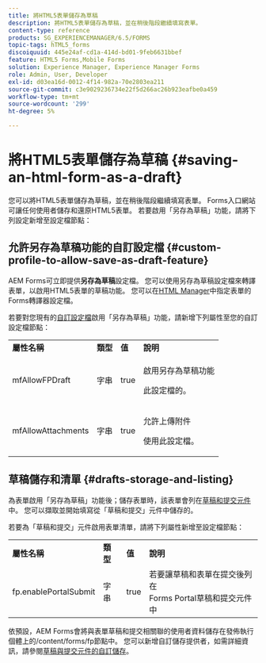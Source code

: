```yaml
---
title: 將HTML5表單儲存為草稿
description: 將HTML5表單儲存為草稿，並在稍後階段繼續填寫表單。
content-type: reference
products: SG_EXPERIENCEMANAGER/6.5/FORMS
topic-tags: hTML5_forms
discoiquuid: 445e24af-cd1a-414d-bd01-9feb6631bbef
feature: HTML5 Forms,Mobile Forms
solution: Experience Manager, Experience Manager Forms
role: Admin, User, Developer
exl-id: d03ea16d-0012-4f14-982a-70e2803ea211
source-git-commit: c3e9029236734e22f5d266ac26b923eafbe0a459
workflow-type: tm+mt
source-wordcount: '299'
ht-degree: 5%

---
```


# 將HTML5表單儲存為草稿 {#saving-an-html-form-as-a-draft}

您可以將HTML5表單儲存為草稿，並在稍後階段繼續填寫表單。 Forms入口網站可讓任何使用者儲存和還原HTML5表單。 若要啟用「另存為草稿」功能，請將下列設定新增至設定檔節點：

## 允許另存為草稿功能的自訂設定檔 {#custom-profile-to-allow-save-as-draft-feature}

AEM Forms可立即提供&#x200B;**另存為草稿**&#x200B;設定檔。 您可以使用另存為草稿設定檔來轉譯表單，以啟用HTML5表單的草稿功能。 您可以在[HTML Manager](/help/forms/using/introduction-managing-forms.md)中指定表單的Forms轉譯器設定檔。

若要對您現有的[自訂設定檔](/help/forms/using/custom-profile.md)啟用「另存為草稿」功能，請新增下列屬性至您的自訂設定檔節點：

<table>
 <tbody>
  <tr>
   <td><strong>屬性名稱</strong></td>
   <td><strong>類型</strong></td>
   <td><strong>值</strong></td>
   <td><strong>說明</strong></td>
  </tr>
  <tr>
   <td>mfAllowFPDraft</td>
   <td>字串</td>
   <td>true</td>
   <td><p>啟用另存為草稿功能</p> <p>此設定檔的。</p> </td>
  </tr>
  <tr>
   <td>mfAllowAttachments</td>
   <td>字串</td>
   <td>true</td>
   <td><p>允許上傳附件</p> <p>使用此設定檔。</p> </td>
  </tr>
 </tbody>
</table>

## 草稿儲存和清單 {#drafts-storage-and-listing}

為表單啟用「另存為草稿」功能後；儲存表單時，該表單會列在[草稿和提交元件](/help/forms/using/draft-submission-component.md)中。 您可以擷取並開始填寫從「草稿和提交」元件中儲存的。

若要為「草稿和提交」元件啟用表單清單，請將下列屬性新增至設定檔節點：

<table>
 <tbody>
  <tr>
   <td><strong>屬性名稱</strong></td>
   <td><strong>類型</strong></td>
   <td><strong>值</strong></td>
   <td><strong>說明</strong></td>
  </tr>
  <tr>
   <td>fp.enablePortalSubmit</td>
   <td>字串</td>
   <td>true</td>
   <td>若要讓草稿和表單在提交後列在<br /> Forms Portal草稿和提交元件中</td>
  </tr>
 </tbody>
</table>

依預設，AEM Forms會將與表單草稿和提交相關聯的使用者資料儲存在發佈執行個體上的/content/forms/fp節點中。 您可以新增自訂儲存提供者，如需詳細資訊，請參閱[草稿與提交元件的自訂儲存](/help/forms/using/adding-custom-storage-provider-forms.md)。
